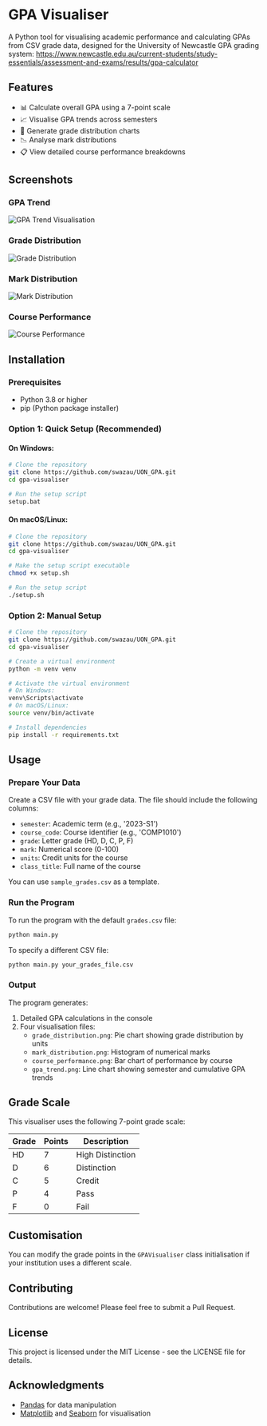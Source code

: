 # GPA Visualiser

A Python tool for visualising academic performance and calculating GPAs from CSV grade data, designed for the University of Newcastle GPA grading system: https://www.newcastle.edu.au/current-students/study-essentials/assessment-and-exams/results/gpa-calculator

## Features

- 📊 Calculate overall GPA using a 7-point scale
- 📈 Visualise GPA trends across semesters
- 🥧 Generate grade distribution charts
- 📉 Analyse mark distributions
- 📋 View detailed course performance breakdowns

## Screenshots

### GPA Trend
![GPA Trend Visualisation](screenshots/gpa_trend.png)

### Grade Distribution
![Grade Distribution](screenshots/grade_distribution.png)

### Mark Distribution
![Mark Distribution](screenshots/mark_distribution.png)

### Course Performance
![Course Performance](screenshots/course_performance.png)

## Installation

### Prerequisites

- Python 3.8 or higher
- pip (Python package installer)

### Option 1: Quick Setup (Recommended)

#### On Windows:

```bash
# Clone the repository
git clone https://github.com/swazau/UON_GPA.git
cd gpa-visualiser

# Run the setup script
setup.bat
```

#### On macOS/Linux:

```bash
# Clone the repository
git clone https://github.com/swazau/UON_GPA.git
cd gpa-visualiser

# Make the setup script executable
chmod +x setup.sh

# Run the setup script
./setup.sh
```

### Option 2: Manual Setup

```bash
# Clone the repository
git clone https://github.com/swazau/UON_GPA.git
cd gpa-visualiser

# Create a virtual environment
python -m venv venv

# Activate the virtual environment
# On Windows:
venv\Scripts\activate
# On macOS/Linux:
source venv/bin/activate

# Install dependencies
pip install -r requirements.txt
```

## Usage

### Prepare Your Data

Create a CSV file with your grade data. The file should include the following columns:

- `semester`: Academic term (e.g., '2023-S1')
- `course_code`: Course identifier (e.g., 'COMP1010')
- `grade`: Letter grade (HD, D, C, P, F)
- `mark`: Numerical score (0-100)
- `units`: Credit units for the course
- `class_title`: Full name of the course

You can use `sample_grades.csv` as a template.

### Run the Program

To run the program with the default `grades.csv` file:

```bash
python main.py
```

To specify a different CSV file:

```bash
python main.py your_grades_file.csv
```

### Output

The program generates:
1. Detailed GPA calculations in the console
2. Four visualisation files:
   - `grade_distribution.png`: Pie chart showing grade distribution by units
   - `mark_distribution.png`: Histogram of numerical marks
   - `course_performance.png`: Bar chart of performance by course
   - `gpa_trend.png`: Line chart showing semester and cumulative GPA trends

## Grade Scale

This visualiser uses the following 7-point grade scale:

| Grade | Points | Description        |
|-------|---------|--------------------|
| HD    | 7       | High Distinction   |
| D     | 6       | Distinction        |
| C     | 5       | Credit             |
| P     | 4       | Pass               |
| F     | 0       | Fail               |

## Customisation

You can modify the grade points in the `GPAVisualiser` class initialisation if your institution uses a different scale.

## Contributing

Contributions are welcome! Please feel free to submit a Pull Request.

## License

This project is licensed under the MIT License - see the LICENSE file for details.

## Acknowledgments

- [Pandas](https://pandas.pydata.org/) for data manipulation
- [Matplotlib](https://matplotlib.org/) and [Seaborn](https://seaborn.pydata.org/) for visualisation